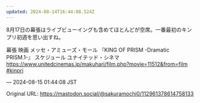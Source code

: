 ```yaml
---
updated: 2024-08-14T16:44:08.524Z
---
```


<p>8月17日の幕張はライブビューイングも含めてほとんどが空席。一番最初のキンプリ初週を思い出すね。</p><p>幕張 映画 メッセ・アミューズ・モール 『KING OF PRISM -Dramatic PRISM.1-』 スケジュール ユナイテッド・シネマ <br /><a href="https://www.unitedcinemas.jp/makuhari/film.php?movie=11512&amp;from=film" target="_blank" rel="nofollow noopener noreferrer" translate="no"><span class="invisible">https://www.</span><span class="ellipsis">unitedcinemas.jp/makuhari/film</span><span class="invisible">.php?movie=11512&amp;from=film</span></a><br /><a href="https://mastodon.social/tags/kinpri" class="mention hashtag" rel="tag">#<span>kinpri</span></a></p>

&mdash; 2024-08-15 01:44:08 JST

Original URL: https://mastodon.social/@sakuramochi0/112961378614758133
